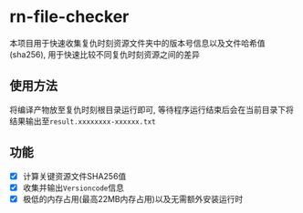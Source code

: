 # rn-file-checker

本项目用于快速收集复仇时刻资源文件夹中的版本号信息以及文件哈希值(sha256),
用于快速比较不同复仇时刻资源之间的差异

## 使用方法

将编译产物放至复仇时刻根目录运行即可,
等待程序运行结束后会在当前目录下将结果输出至`result.xxxxxxxx-xxxxxx.txt`

## 功能

- [x] 计算关键资源文件SHA256值
- [x] 收集并输出`Versioncode`信息
- [x] 极低的内存占用(最高22MB内存占用)以及无需额外安装运行时